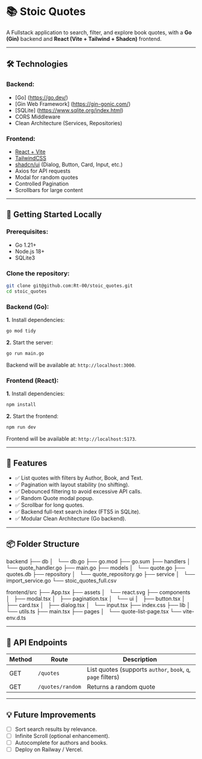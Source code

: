 # 📚 Stoic Quotes

A Fullstack application to search, filter, and explore book quotes, with a **Go (Gin)** backend and **React (Vite + Tailwind + Shadcn)** frontend.

---

## 🛠️ Technologies

### Backend:

- [Go] (https://go.dev/)
- [Gin Web Framework] (https://gin-gonic.com/)
- [SQLite] (https://www.sqlite.org/index.html)
- CORS Middleware
- Clean Architecture (Services, Repositories)

### Frontend:

- [React + Vite](https://vitejs.dev/)
- [TailwindCSS](https://tailwindcss.com/)
- [shadcn/ui](https://ui.shadcn.dev/) (Dialog, Button, Card, Input, etc.)
- Axios for API requests
- Modal for random quotes
- Controlled Pagination
- Scrollbars for large content

---

## 🚀 Getting Started Locally

### Prerequisites:

- Go 1.21+
- Node.js 18+
- SQLite3

### Clone the repository:

```bash
git clone git@github.com:Rt-00/stoic_quotes.git
cd stoic_quotes
```

### Backend (Go):

**1.** Install dependencies:

```bash
go mod tidy
```

**2.** Start the server:

```bash
go run main.go
```

Backend will be available at: `http://localhost:3000`.

### Frontend (React):

**1.** Install dependencies:

```bash
npm install
```

**2.** Start the frontend:

```bash
npm run dev
```

Frontend will be available at: `http://localhost:5173`.

---

## 📝 Features

- ✅ List quotes with filters by Author, Book, and Text.
- ✅ Pagination with layout stability (no shifting).
- ✅ Debounced filtering to avoid excessive API calls.
- ✅ Random Quote modal popup.
- ✅ Scrollbar for long quotes.
- ✅ Backend full-text search index (FTS5 in SQLite).
- ✅ Modular Clean Architecture (Go backend).

---

## 📦 Folder Structure

backend
├── db
│   └── db.go
├── go.mod
├── go.sum
├── handlers
│   └── quote_handler.go
├── main.go
├── models
│   └── quote.go
├── quotes.db
├── repository
│   └── quote_repository.go
├── service
│   └── import_service.go
└── stoic_quotes_full.csv

frontend/src
├── App.tsx
├── assets
│   └── react.svg
├── components
│   ├── modal.tsx
│   ├── pagination.tsx
│   └── ui
│   ├── button.tsx
│   ├── card.tsx
│   ├── dialog.tsx
│   └── input.tsx
├── index.css
├── lib
│   └── utils.ts
├── main.tsx
├── pages
│   └── quote-list-page.tsx
└── vite-env.d.ts

---

## 📄 API Endpoints

| Method | Route            | Description                                                  |
| ------ | ---------------- | ------------------------------------------------------------ |
| GET    | `/quotes`        | List quotes (supports `author`, `book`, `q`, `page` filters) |
| GET    | `/quotes/random` | Returns a random quote                                       |

---

## 💡 Future Improvements

- [ ] Sort search results by relevance.
- [ ] Infinite Scroll (optional enhancement).
- [ ] Autocomplete for authors and books.
- [ ] Deploy on Railway / Vercel.
